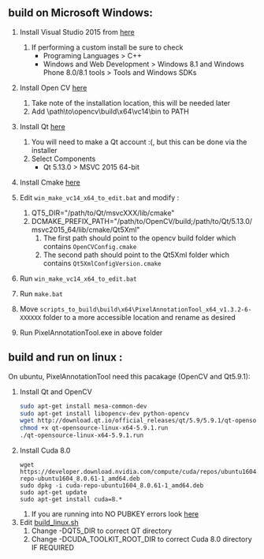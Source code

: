 ## build on Microsoft Windows:

1. Install Visual Studio 2015 from [here](https://go.microsoft.com/fwlink/?LinkId=532606&clcid=0x409)
	1. If performing a custom install be sure to check 
		- Programing Languages > C++ 
		- Windows and Web Development > Windows 8.1 and Windows Phone 8.0/8.1 tools >  Tools and Windows SDKs
	
1. Install Open CV [here](https://sourceforge.net/projects/opencvlibrary/files/opencv-win/)
	1. Take note of the installation location, this will be needed later
	1. Add \path\to\opencv\build\x64\vc14\bin to PATH
	
1. Install Qt [here](https://www.qt.io/download-qt-installer)
	1. You will need to make a Qt account :(, but this can be done via the installer
	1. Select Components
		- Qt 5.13.0 > MSVC 2015 64-bit
		
1. Install Cmake [here](https://cmake.org/download/)

1. Edit `win_make_vc14_x64_to_edit.bat` and modify : 
	1. QT5_DIR="/path/to/Qt/msvcXXX/lib/cmake"
	1. DCMAKE_PREFIX_PATH="/path/to/OpenCV/build;/path/to/Qt/5.13.0/msvc2015_64/lib/cmake/Qt5Xml"
		1. The first path should point to the opencv build folder which contains `OpenCVConfig.cmake`
		2. The second path should point to the Qt5Xml folder which contains `Qt5XmlConfigVersion.cmake`

1. Run `win_make_vc14_x64_to_edit.bat`

1. Run `make.bat`

1. Move `scripts_to_build\build\x64\PixelAnnotationTool_x64_v1.3.2-6-XXXXXX` folder to a more accessible location and rename as desired

1. Run PixelAnnotationTool.exe in above folder

## build and run on linux :

On ubuntu, PixelAnnotationTool need this pacakage (OpenCV and Qt5.9.1): 

1. Install Qt and OpenCV
    ```sh
    sudo apt-get install mesa-common-dev
    sudo apt-get install libopencv-dev python-opencv
    wget http://download.qt.io/official_releases/qt/5.9/5.9.1/qt-opensource-linux-x64-5.9.1.run
    chmod +x qt-opensource-linux-x64-5.9.1.run
    ./qt-opensource-linux-x64-5.9.1.run
    ```
1. Install Cuda 8.0
    ```
    wget https://developer.download.nvidia.com/compute/cuda/repos/ubuntu1604/x86_64/cuda-repo-ubuntu1604_8.0.61-1_amd64.deb
    sudo dpkg -i cuda-repo-ubuntu1604_8.0.61-1_amd64.deb
    sudo apt-get update
    sudo apt-get install cuda=8.*
    ```
    1. If you are running into NO PUBKEY errors look [here](https://askubuntu.com/questions/20725/gpg-error-the-following-signatures-couldnt-be-verified-because-the-public-key)
1. Edit [build_linux.sh](https://github.com/maraatech/PixelAnnotationTool/blob/master/scripts_to_build/build_linux.sh)
	1. Change -DQT5_DIR to correct QT directory
	1. Change -DCUDA_TOOLKIT_ROOT_DIR to correct Cuda 8.0 directory IF REQUIRED
